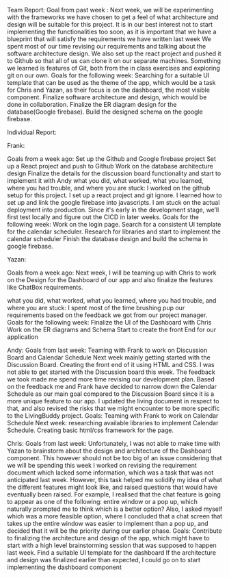 Team Report: 
Goal from past week : Next week, we will be experimenting with the frameworks we have chosen to get a feel of what architecture and design will be suitable for this project. It is in our best interest not to start implementing the functionalities too soon, as it is important that we have a blueprint that will satisfy the requirements we have written last week
We spent most of our time revising our requirements and talking about the software architecture design. We also set up the react project and pushed it to Github so that all of us can clone it on our separate machines. Something we learned is features of Git, both from the in class exercises and exploring git on our own.
Goals for the following week: 
Searching for a suitable UI template that can be used as the theme of the app, which would be a task for Chris and Yazan, as their focus is on the dashboard, the most visible component.
Finalize software architecture and design, which would be done in collaboration.
Finalize the ER diagram design for the database(Google firebase). Build the designed schema on the google firebase.

Individual Report:

Frank:

 Goals from a week ago: 
Set up the Github and Google firebase project
Set up a React project and push to Github
Work on the database architecture design
Finalize the details for the discussion board functionality and start to implement it with Andy
what you did, what worked, what you learned, where you had trouble, and where you are stuck:
I worked on the github setup for this project. I set up a react project and git ignore. I learned how to set up and link the google firebase into javascripts. I am stuck on the actual deployment into production. Since it's early in the development stage, we’ll first test locally and figure out the CICD in later weeks. 
Goals for the following week: 
Work on the login page.
Search for a consistent UI template for the calendar scheduler. 
Research for libraries and start to implement the calendar scheduler
Finish the database design and build the schema in google firebase.

Yazan:

 Goals from a week ago: 
Next week, I will be teaming up with Chris to work on the Design for the Dashboard of our app and also finalize the features like ChatBox requirements.

what you did, what worked, what you learned, where you had trouble, and where you are stuck:
I spent most of the time brushing pup our requirements based on the feedback we got from our project manager.
Goals for the following week: 
Finalize the UI of the Dashboard with Chris
Work on the ER diagrams and Schema
Start to create the front End for our application


Andy:
Goals from last week: 
Teaming with Frank to work on Discussion Board and Calendar Schedule
Next week mainly getting started with the Discussion Board. Creating the front end of it using HTML and CSS.
I was not able to get started with the Discussion board this week. The feedback we took made me spend more time revising our development plan. Based on the feedback me and Frank have decided to narrow down the Calendar Schedule as our main goal compared to the Discussion Board since it is a more unique feature to our app. I updated the living document in respect to that, and also revised the risks that we might encounter to be more specific to the LivingBuddy project.
Goals:
Teaming with Frank to work on Calendar Schedule
Next week: researching available libraries to implement Calendar Schedule. Creating basic html/css framework for the page.

Chris:
Goals from last week: 
Unfortunately, I was not able to make time with Yazan to brainstorm about the design and architecture of the Dashboard component. This however should not be too big of an issue considering that we will be spending this week 
I worked on revising the requirement document which lacked some information, which was a task that was not anticipated last week. However, this task helped me solidify my idea of what the different features might look like, and raised questions that would have eventually been raised. For example, I realised that the chat feature is going to appear as one of the following: entire window or a pop up, which naturally prompted me to think which is a better option? Also, I asked myself which was a more feasible option, where I concluded that a chat screen that takes up the entire window was easier to implement than a pop up, and decided that it will be the priority during our earlier phase. 
Goals:
Contribute to finalizing the architecture and design of the app, which might have to start with a high level brainstorming session that was supposed to happen last week.
Find a suitable UI template for the dashboard
If the architecture and design was finalized earlier than expected, I could go on to start implementing the dashboard component
